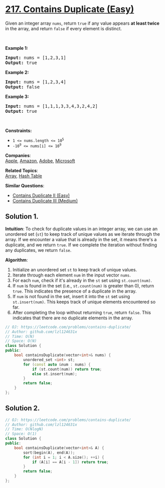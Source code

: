 # [217. Contains Duplicate (Easy)](https://leetcode.com/problems/contains-duplicate/)

<p>Given an integer array <code>nums</code>, return <code>true</code> if any value appears <strong>at least twice</strong> in the array, and return <code>false</code> if every element is distinct.</p>

<p>&nbsp;</p>
<p><strong>Example 1:</strong></p>
<pre><strong>Input:</strong> nums = [1,2,3,1]
<strong>Output:</strong> true
</pre><p><strong>Example 2:</strong></p>
<pre><strong>Input:</strong> nums = [1,2,3,4]
<strong>Output:</strong> false
</pre><p><strong>Example 3:</strong></p>
<pre><strong>Input:</strong> nums = [1,1,1,3,3,4,3,2,4,2]
<strong>Output:</strong> true
</pre>
<p>&nbsp;</p>
<p><strong>Constraints:</strong></p>

<ul>
	<li><code>1 &lt;= nums.length &lt;= 10<sup>5</sup></code></li>
	<li><code>-10<sup>9</sup> &lt;= nums[i] &lt;= 10<sup>9</sup></code></li>
</ul>


**Companies**:  
[Apple](https://leetcode.com/company/apple), [Amazon](https://leetcode.com/company/amazon), [Adobe](https://leetcode.com/company/adobe), [Microsoft](https://leetcode.com/company/microsoft)

**Related Topics**:  
[Array](https://leetcode.com/tag/array/), [Hash Table](https://leetcode.com/tag/hash-table/)

**Similar Questions**:
* [Contains Duplicate II (Easy)](https://leetcode.com/problems/contains-duplicate-ii/)
* [Contains Duplicate III (Medium)](https://leetcode.com/problems/contains-duplicate-iii/)

## Solution 1.
**Intuition**: To check for duplicate values in an integer array, we can use an unordered set (`st`) to keep track of unique values as we iterate through the array. If we encounter a value that is already in the set, it means there's a duplicate, and we return `true`. If we complete the iteration without finding any duplicates, we return `false`.

**Algorithm**:
1. Initialize an unordered set `st` to keep track of unique values.
2. Iterate through each element `num` in the input vector `nums`.
3. For each `num`, check if it's already in the `st` set using `st.count(num)`.
4. If `num` is found in the set (i.e., `st.count(num)` is greater than 0), return `true`. This indicates the presence of a duplicate in the array.
5. If `num` is not found in the set, insert it into the `st` set using `st.insert(num)`. This keeps track of unique elements encountered so far.
6. After completing the loop without returning `true`, return `false`. This indicates that there are no duplicate elements in the array.
```cpp
// OJ: https://leetcode.com/problems/contains-duplicate/
// Author: github.com/lzl124631x
// Time: O(N)
// Space: O(N)
class Solution {
public:
    bool containsDuplicate(vector<int>& nums) {
        unordered_set <int> st;
        for (const auto &num : nums) {
            if (st.count(num)) return true;
            else st.insert(num);
        }
        return false;
    }
};
```


## Solution 2.

```cpp
// OJ: https://leetcode.com/problems/contains-duplicate/
// Author: github.com/lzl124631x
// Time: O(NlogN)
// Space: O(1)
class Solution {
public:
    bool containsDuplicate(vector<int>& A) {
        sort(begin(A), end(A));
        for (int i = 1; i < A.size(); ++i) {
            if (A[i] == A[i - 1]) return true;
        }
        return false;
    }
};
```
